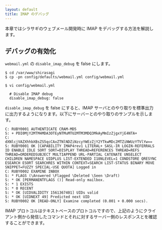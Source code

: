 ```yaml
---
layout: default
title: IMAP のデバッグ
---
```


本章ではシラサギのウェブメール開発時に IMAP をデバッグする方法を解説します。

## デバッグの有効化

`webmail.yml` の `disable_imap_debug` を false にします。

~~~
$ cd /var/www/shirasagi
$ cp -pn config/defaults/webmail.yml config/webmail.yml
~~~

~~~
$ vi config/webmail.yml
~~~

~~~
  # Disable IMAP debug
  disable_imap_debug: false
~~~

`disable_imap_debug` を false にすると、IMAP サーバとのやり取りを標準出力に出力するようになります。以下にサーバーとのやり取りのサンプルを示します。

~~~
C: RUBY0001 AUTHENTICATE CRAM-MD5
S: + PDI0MjY2MTM4MDA3OTEyNTMuMTU2MTM3MDQ3MkAyMmIzZjgxYjE4NTA+
C: dXNlcjVAZXhhbXBsZS5qcCAxZTNlNDZiNzcyYWEzZjY2YTkwMDc2MTZiNWUzYTVlYw==
S: RUBY0001 OK [CAPABILITY IMAP4rev1 LITERAL+ SASL-IR LOGIN-REFERRALS ID ENABLE IDLE SORT SORT=DISPLAY THREAD=REFERENCES THREAD=REFS THREAD=ORDEREDSUBJECT MULTIAPPEND URL-PARTIAL CATENATE UNSELECT CHILDREN NAMESPACE UIDPLUS LIST-EXTENDED I18NLEVEL=1 CONDSTORE QRESYNC ESEARCH ESORT SEARCHRES WITHIN CONTEXT=SEARCH LIST-STATUS BINARY MOVE SNIPPET=FUZZY SPECIAL-USE QUOTA] Logged in
C: RUBY0002 EXAMINE INBOX
S: * FLAGS (\Answered \Flagged \Deleted \Seen \Draft)
S: * OK [PERMANENTFLAGS ()] Read-only mailbox.
S: * 1 EXISTS
S: * 0 RECENT
S: * OK [UIDVALIDITY 1561367401] UIDs valid
S: * OK [UIDNEXT 49] Predicted next UID
S: RUBY0002 OK [READ-ONLY] Examine completed (0.001 + 0.000 secs).
~~~

IMAP プロトコルはテキストベースのプロトコルですので、上記のようにクライアント側から発信したコマンドとそれに対するサーバー側のレスポンスとを確認することができます。

